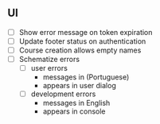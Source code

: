 ## UI
- [ ] Show error message on token expiration
- [ ] Update footer status on authentication
- [ ] Course creation allows empty names
- [ ] Schematize errors
  - [ ] user errors
    - messages in (Portuguese)
    - appears in user dialog
  - [ ] development errors
    - messages in English
    - appears in console
